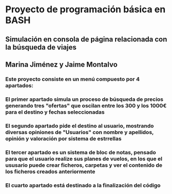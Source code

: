 # Proyecto de programación básica en BASH
## Simulación en consola de página relacionada con la búsqueda de viajes 
## Marina Jiménez y Jaime Montalvo
### Este proyecto consiste en un menú compuesto por 4 apartados:
### El primer apartado simula un proceso de búsqueda de precios generando tres "ofertas" que oscilan entre los 300 y los 1000€ para el destino y fechas seleccionadas
### El segundo apartado pide el destino al usuario, mostrando diversas opiniones de "Usuarios" con nombre y apellidos, opinión y valoración por sistema de estrrellas
### El tercer apartado es un sistema de bloc de notas, pensado para que el usuario realize sus planes de vuelos, en los que el ususario puede crear ficheros, carpetas y ver el contenido de los ficheros creados anteriormente
### El cuarto apartado está destinado a la finalización del código
